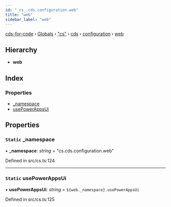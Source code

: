 ```yaml
---
id: "_cs_.cds.configuration.web"
title: "web"
sidebar_label: "web"
---
```


[cds-for-code](../index.md) › [Globals](../globals.md) › ["cs"](../modules/_cs_.md) › [cds](../modules/_cs_.cds.md) › [configuration](../modules/_cs_.cds.configuration.md) › [web](_cs_.cds.configuration.web.md)

## Hierarchy

* **web**

## Index

### Properties

* [_namespace](_cs_.cds.configuration.web.md#static-_namespace)
* [usePowerAppsUi](_cs_.cds.configuration.web.md#static-usepowerappsui)

## Properties

### `Static` _namespace

▪ **_namespace**: *string* = "cs.cds.configuration.web"

Defined in src/cs.ts:124

___

### `Static` usePowerAppsUi

▪ **usePowerAppsUi**: *string* = `${web._namespace}.usePowerAppsUi`

Defined in src/cs.ts:125
